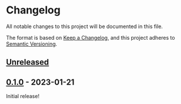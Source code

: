 # Changelog

All notable changes to this project will be documented in this file.

The format is based on [Keep a Changelog](https://keepachangelog.com/en/1.0.0/), and this project adheres to [Semantic Versioning](https://semver.org/spec/v2.0.0.html).

## [Unreleased]

## [0.1.0] - 2023-01-21

Initial release!

[Unreleased]: https://github.com/cschindl/php-openapi-mock-middleware/tree/master
[0.1.0]: https://github.com/cschindl/php-openapi-mock-middleware/releases/tag/0.1.0